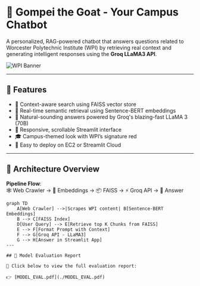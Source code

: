 # 🐐 Gompei the Goat - Your Campus Chatbot

A personalized, RAG-powered chatbot that answers questions related to Worcester Polytechnic Institute (WPI) by retrieving real context and generating intelligent responses using the **Groq LLaMA3 API**.

![WPI Banner](assest/DSC_4712_PRINT.jpg)

---

## 🚀 Features

- 🔎 Context-aware search using FAISS vector store
- 🧠 Real-time semantic retrieval using Sentence-BERT embeddings
- 🤖 Natural-sounding answers powered by Groq's blazing-fast LLaMA 3 (70B)
- 💬 Responsive, scrollable Streamlit interface
- 🎓 Campus-themed look with WPI’s signature red
- 🔧 Easy to deploy on EC2 or Streamlit Cloud

---

## 🧱 Architecture Overview


**Pipeline Flow**:  
🕸️ Web Crawler → 🧠 Embeddings → 📦 FAISS → ⚡ Groq API → 💬 Answer

```mermaid
graph TD
    A[Web Crawler] -->|Scrapes WPI content| B[Sentence-BERT Embeddings]
    B --> C[FAISS Index]
    D[User Query] --> E[Retrieve top K Chunks from FAISS]
    E --> F[Format Prompt with Context]
    F --> G[Groq API - LLaMA3]
    G --> H[Answer in Streamlit App]
---

## 📄 Model Evaluation Report

📑 Click below to view the full evaluation report:

👉 [MODEL_EVAL.pdf](./MODEL_EVAL.pdf)


